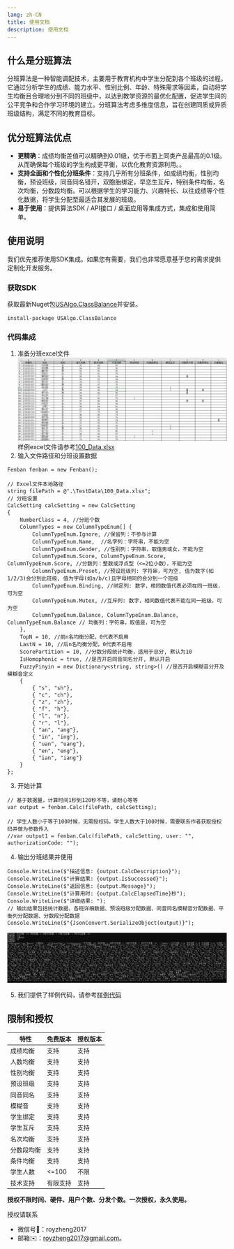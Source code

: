 ```yaml
---
lang: zh-CN
title: 使用文档
description: 使用文档
---
```

## 什么是分班算法
分班算法是一种智能调配技术，主要用于教育机构中学生分配到各个班级的过程。它通过分析学生的成绩、能力水平、性别比例、年龄、特殊需求等因素，自动将学生均衡且合理地分到不同的班级中，以达到教学资源的最优化配置，促进学生间的公平竞争和合作学习环境的建立。分班算法考虑多维度信息，旨在创建同质或异质班级结构，满足不同的教育目标。

## 优分班算法优点
- **更精确**：成绩均衡差值可以精确到0.01级，优于市面上同类产品最高的0.1级。从而确保每个班级的学生构成更平衡，以优化教育资源利用。。
- **支持全面和个性化分班条件**：支持几乎所有分班条件，如成绩均衡，性别均衡，预设班级，同音同名错开，双胞胎绑定，早恋生互斥，特别条件均衡，名次均衡，分数段均衡。可以根据学生的学习能力、兴趣特长、以往成绩等个性化数据，将学生分配至最适合其发展的班级。
- **易于使用**：提供算法SDK / API接口 / 桌面应用等集成方式，集成和使用简单。

## 使用说明

我们优先推荐使用SDK集成。如果您有需要，我们也非常愿意基于您的需求提供定制化开发服务。

### 获取SDK 
获取最新Nuget包[USAlgo.ClassBalance](https://www.nuget.org/packages/USAlgo.ClassBalance)并安装。
```
install-package USAlgo.ClassBalance
```
### 代码集成
1. 准备分班excel文件
![image.png](/images/excel_example.png)
样例excel文件请参考[100_Data.xlsx](https://github.com/zdz72113/Algorithm_Examples/blob/main/ClassBalance/TestData/100_Data.xlsx)
2. 输入文件路径和分班设置数据
```
Fenban fenban = new Fenban();

// Excel文件本地路径
string filePath = @".\TestData\100_Data.xlsx"; 
// 分班设置 
CalcSetting calcSetting = new CalcSetting
{
    NumberClass = 4, //分班个数
    ColumnTypes = new ColumnTypeEnum[] { 
        ColumnTypeEnum.Ignore, //保留列：不参与计算
        ColumnTypeEnum.Name,  //名字列：字符串，不能为空
        ColumnTypeEnum.Gender, //性别列：字符串，取值男或女，不能为空
        ColumnTypeEnum.Score, ColumnTypeEnum.Score, ColumnTypeEnum.Score, //分数列：整数或浮点型（<=2位小数），不能为空
        ColumnTypeEnum.Preset, //预设班级列: 字符串，可为空, 值为数字(如1/2/3)会分到此班级, 值为字母(如a/b/c)且字母相同的会分到一个班级
        ColumnTypeEnum.Binding, //绑定列: 数字，相同数值代表必须在同一班级，可为空
        ColumnTypeEnum.Mutex, //互斥列: 数字，相同数值代表不能在同一班级，可为空
        ColumnTypeEnum.Balance, ColumnTypeEnum.Balance, ColumnTypeEnum.Balance // 均衡列：字符串，取值是，可为空
    },
    TopN = 10, //前n名均衡分配，0代表不启用
    LastN = 10, //后n名均衡分配，0代表不启用
    ScorePartition = 10, //分数分段统计均衡，适用于总分, 默认为10
    IsHomophonic = true, //是否开启同音同名分开, 默认开启
    FuzzyPinyin = new Dictionary<string, string>() //是否开启模糊音分开及模糊音定义
    {
        { "s", "sh"},
        { "c", "ch"},
        { "z", "zh"},
        { "f", "h"},
        { "l", "n"},
        { "r", "l"},
        { "an", "ang"},
        { "in", "ing"},
        { "uan", "uang"},
        { "en", "eng"},
        { "ian", "iang"}
    }
};
```
3. 开始计算
```
// 基于数据量，计算时间1秒到120秒不等，请耐心等等
var output = fenban.Calc(filePath, calcSetting);

// 学生人数小于等于100时候，无需授权码。学生人数大于100时候，需要联系作者获取授权码并做为参数传入
//var output1 = fenban.Calc(filePath, calcSetting, user: "", authorizationCode: "");
```
4. 输出分班结果并使用
```
Console.WriteLine($"描述信息: {output.CalcDescription}");
Console.WriteLine($"计算结果: {output.IsSuccessed}");
Console.WriteLine($"返回信息: {output.Message}");
Console.WriteLine($"计算用时: {output.CalcElapsedTime}秒");
Console.WriteLine($"详细结果: ");
// 输出结果包括统计数据、各班详细数据、预设班级分配数据、同音同名模糊音分配数据、平衡列分配数据、分数段分配数据
Console.WriteLine($"{JsonConvert.SerializeObject(output)}");
```
![image.png](/images/calc_result.png)

5. 我们提供了样例代码，请参考[样例代码](https://github.com/zdz72113/Algorithm_Examples/tree/main/ClassBalance)

## 限制和授权

| 特性 | 免费版本 | 授权版本 |
| --- | --- | --- |
| 成绩均衡 | 支持 | 支持 |
| 人数均衡 | 支持 | 支持 |
| 性别均衡 | 支持 | 支持 |
| 预设班级 | 支持 | 支持 |
| 同音同名 | 支持 | 支持 |
| 模糊音 | 支持 | 支持 |
| 学生绑定 | 支持 | 支持 |
| 学生互斥 | 支持 | 支持 |
| 名次均衡 | 支持 | 支持 |
| 分数段均衡 | 支持 | 支持 |
| 条件均衡 | 支持 | 支持  |
| 学生人数 | <=100 | 不限 |
| 技术支持 | 有限支持 | 支持  |

**授权不限时间、硬件、用户个数、分发个数。一次授权，永久使用。**

授权请联系
- 微信号:speech_balloon:：royzheng2017
- 邮箱:envelope:：[royzheng2017@gmail.com](royzheng2017@gmail.com)。